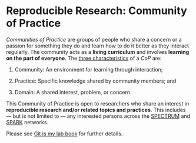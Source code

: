 # Reproducible Research: Community of Practice

*Communities of Practice* are groups of people who share a concern or a passion for something they do and learn how to do it better as they interact regularly.
The community acts as a **living curriculum** and involves **learning on the part of everyone**.
The [three characteristics](https://www.communityofpractice.ca/background/what-is-a-community-of-practice/) of a *CoP* are:

1. Community: An environment for learning through interaction;

2. Practice: Specific knowledge shared by community members; and

3. Domain: A shared interest, problem, or concern.

This Community of Practice is open to researchers who share an interest in **reproducible research and/or related topics and practices**.
This includes — but is not limited to — any interested persons across the
[SPECTRUM](https://www.spectrum.edu.au/) and [SPARK](https://www.spark.edu.au/) networks.

Please see [Git is my lab book](https://git-is-my-lab-book.net/community/) for further details.
